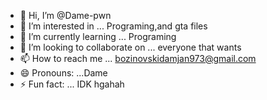 - 👋 Hi, I’m @Dame-pwn
- 👀 I’m interested in ... Programing,and gta files
- 🌱 I’m currently learning ... Programing
- 💞️ I’m looking to collaborate on ... everyone that wants
- 📫 How to reach me ... bozinovskidamjan973@gmail.com
- 😄 Pronouns: ...Dame
- ⚡ Fun fact: ... IDK hgahah

<!---
Dame-pwn/Dame-pwn is a ✨ special ✨ repository because its `README.md` (this file) appears on your GitHub profile.
You can click the Preview link to take a look at your changes.
--->
